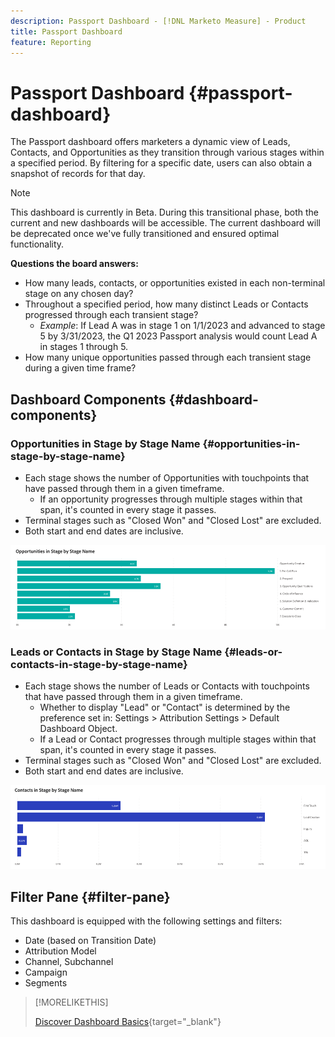 ```yaml
---
description: Passport Dashboard - [!DNL Marketo Measure] - Product
title: Passport Dashboard
feature: Reporting
---
```

# Passport Dashboard {#passport-dashboard}

The Passport dashboard offers marketers a dynamic view of Leads, Contacts, and Opportunities as they transition through various stages within a specified period. By filtering for a specific date, users can also obtain a snapshot of records for that day.

>[!NOTE]
>
>This dashboard is currently in Beta. During this transitional phase, both the current and new dashboards will be accessible. The current dashboard will be deprecated once we've fully transitioned and ensured optimal functionality.

**Questions the board answers:**

* How many leads, contacts, or opportunities existed in each non-terminal stage on any chosen day?
* Throughout a specified period, how many distinct Leads or Contacts progressed through each transient stage?
   * _Example_: If Lead A was in stage 1 on 1/1/2023 and advanced to stage 5 by 3/31/2023, the Q1 2023 Passport analysis would count Lead A in stages 1 through 5.
* How many unique opportunities passed through each transient stage during a given time frame?

## Dashboard Components {#dashboard-components}

### Opportunities in Stage by Stage Name {#opportunities-in-stage-by-stage-name}

* Each stage shows the number of Opportunities with touchpoints that have passed through them in a given timeframe.
  * If an opportunity progresses through multiple stages within that span, it's counted in every stage it passes. 
* Terminal stages such as "Closed Won" and "Closed Lost" are excluded.
* Both start and end dates are inclusive.

![](assets/passport-dashboard-1.png)

### Leads or Contacts in Stage by Stage Name {#leads-or-contacts-in-stage-by-stage-name}

* Each stage shows the number of Leads or Contacts with touchpoints that have passed through them in a given timeframe.
  * Whether to display "Lead" or "Contact" is determined by the preference set in: Settings > Attribution Settings > Default Dashboard Object.
  * If a Lead or Contact progresses through multiple stages within that span, it's counted in every stage it passes. 
* Terminal stages such as "Closed Won" and "Closed Lost" are excluded.
* Both start and end dates are inclusive.

![](assets/passport-dashboard-2.png)

## Filter Pane {#filter-pane}

This dashboard is equipped with the following settings and filters:

* Date (based on Transition Date)
* Attribution Model
* Channel, Subchannel
* Campaign
* Segments

>[!MORELIKETHIS]
>
>[Discover Dashboard Basics](/help/marketo-measure-discover-ui/dashboards/discover-dashboard-basics.md){target="_blank"}
